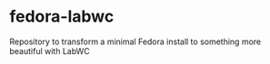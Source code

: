 # fedora-labwc
Repository to transform a minimal Fedora install to something more beautiful with LabWC
